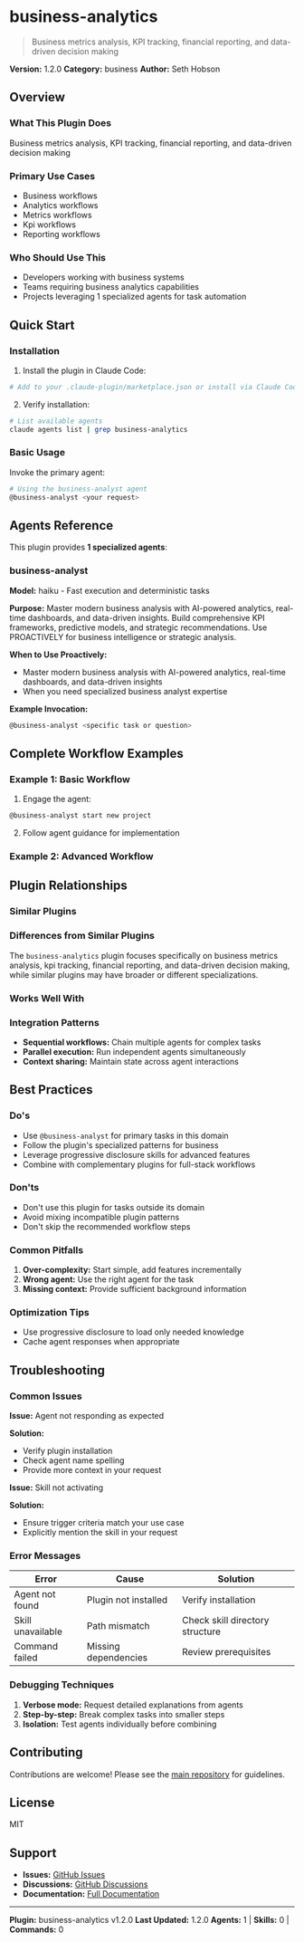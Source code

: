 # business-analytics

> Business metrics analysis, KPI tracking, financial reporting, and data-driven decision making

**Version:** 1.2.0
**Category:** business
**Author:** Seth Hobson

## Overview

### What This Plugin Does

Business metrics analysis, KPI tracking, financial reporting, and data-driven decision making

### Primary Use Cases

- Business workflows
- Analytics workflows
- Metrics workflows
- Kpi workflows
- Reporting workflows

### Who Should Use This

- Developers working with business systems
- Teams requiring business analytics capabilities
- Projects leveraging 1 specialized agents for task automation

## Quick Start

### Installation

1. Install the plugin in Claude Code:
```bash
# Add to your .claude-plugin/marketplace.json or install via Claude Code CLI
```

2. Verify installation:
```bash
# List available agents
claude agents list | grep business-analytics
```

### Basic Usage

Invoke the primary agent:
```bash
# Using the business-analyst agent
@business-analyst <your request>
```

## Agents Reference

This plugin provides **1 specialized agents**:

### business-analyst

**Model:** haiku - Fast execution and deterministic tasks

**Purpose:** Master modern business analysis with AI-powered analytics, real-time dashboards, and data-driven insights. Build comprehensive KPI frameworks, predictive models, and strategic recommendations. Use PROACTIVELY for business intelligence or strategic analysis.

**When to Use Proactively:**
- Master modern business analysis with AI-powered analytics, real-time dashboards, and data-driven insights
- When you need specialized business analyst expertise

**Example Invocation:**
```bash
@business-analyst <specific task or question>
```

## Complete Workflow Examples

### Example 1: Basic Workflow

1. Engage the agent:
```bash
@business-analyst start new project
```

2. Follow agent guidance for implementation

### Example 2: Advanced Workflow


## Plugin Relationships

### Similar Plugins


### Differences from Similar Plugins

The `business-analytics` plugin focuses specifically on business metrics analysis, kpi tracking, financial reporting, and data-driven decision making, while similar plugins may have broader or different specializations.

### Works Well With


### Integration Patterns

- **Sequential workflows:** Chain multiple agents for complex tasks
- **Parallel execution:** Run independent agents simultaneously
- **Context sharing:** Maintain state across agent interactions

## Best Practices

### Do's

- Use `@business-analyst` for primary tasks in this domain
- Follow the plugin's specialized patterns for business
- Leverage progressive disclosure skills for advanced features
- Combine with complementary plugins for full-stack workflows

### Don'ts

- Don't use this plugin for tasks outside its domain
- Avoid mixing incompatible plugin patterns
- Don't skip the recommended workflow steps

### Common Pitfalls

1. **Over-complexity:** Start simple, add features incrementally
2. **Wrong agent:** Use the right agent for the task
3. **Missing context:** Provide sufficient background information

### Optimization Tips

- Use progressive disclosure to load only needed knowledge
- Cache agent responses when appropriate

## Troubleshooting

### Common Issues

**Issue:** Agent not responding as expected

**Solution:**
- Verify plugin installation
- Check agent name spelling
- Provide more context in your request

**Issue:** Skill not activating

**Solution:**
- Ensure trigger criteria match your use case
- Explicitly mention the skill in your request

### Error Messages


| Error | Cause | Solution |
|-------|-------|----------|
| Agent not found | Plugin not installed | Verify installation |
| Skill unavailable | Path mismatch | Check skill directory structure |
| Command failed | Missing dependencies | Review prerequisites |

### Debugging Techniques

1. **Verbose mode:** Request detailed explanations from agents
2. **Step-by-step:** Break complex tasks into smaller steps
3. **Isolation:** Test agents individually before combining


## Contributing

Contributions are welcome! Please see the [main repository](https://github.com/wshobson/agents) for guidelines.

## License

MIT

## Support

- **Issues:** [GitHub Issues](https://github.com/wshobson/agents/issues)
- **Discussions:** [GitHub Discussions](https://github.com/wshobson/agents/discussions)
- **Documentation:** [Full Documentation](https://github.com/wshobson/agents)

---

**Plugin:** business-analytics v1.2.0
**Last Updated:** 1.2.0
**Agents:** 1 | **Skills:** 0 | **Commands:** 0
